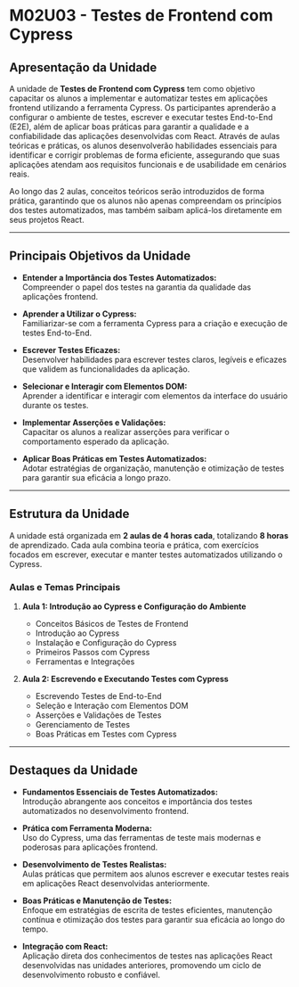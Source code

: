 # **M02U03 - Testes de Frontend com Cypress**

## **Apresentação da Unidade**

A unidade de **Testes de Frontend com Cypress** tem como objetivo capacitar os alunos a implementar e automatizar testes em aplicações frontend utilizando a ferramenta Cypress. Os participantes aprenderão a configurar o ambiente de testes, escrever e executar testes End-to-End (E2E), além de aplicar boas práticas para garantir a qualidade e a confiabilidade das aplicações desenvolvidas com React. Através de aulas teóricas e práticas, os alunos desenvolverão habilidades essenciais para identificar e corrigir problemas de forma eficiente, assegurando que suas aplicações atendam aos requisitos funcionais e de usabilidade em cenários reais.

Ao longo das 2 aulas, conceitos teóricos serão introduzidos de forma prática, garantindo que os alunos não apenas compreendam os princípios dos testes automatizados, mas também saibam aplicá-los diretamente em seus projetos React.

---

## **Principais Objetivos da Unidade**

- **Entender a Importância dos Testes Automatizados:**  
  Compreender o papel dos testes na garantia da qualidade das aplicações frontend.

- **Aprender a Utilizar o Cypress:**  
  Familiarizar-se com a ferramenta Cypress para a criação e execução de testes End-to-End.

- **Escrever Testes Eficazes:**  
  Desenvolver habilidades para escrever testes claros, legíveis e eficazes que validem as funcionalidades da aplicação.

- **Selecionar e Interagir com Elementos DOM:**  
  Aprender a identificar e interagir com elementos da interface do usuário durante os testes.

- **Implementar Asserções e Validações:**  
  Capacitar os alunos a realizar asserções para verificar o comportamento esperado da aplicação.

- **Aplicar Boas Práticas em Testes Automatizados:**  
  Adotar estratégias de organização, manutenção e otimização de testes para garantir sua eficácia a longo prazo.

---

## **Estrutura da Unidade**

A unidade está organizada em **2 aulas de 4 horas cada**, totalizando **8 horas** de aprendizado. Cada aula combina teoria e prática, com exercícios focados em escrever, executar e manter testes automatizados utilizando o Cypress.

### **Aulas e Temas Principais**

1. **Aula 1: Introdução ao Cypress e Configuração do Ambiente**  
   - Conceitos Básicos de Testes de Frontend  
   - Introdução ao Cypress  
   - Instalação e Configuração do Cypress  
   - Primeiros Passos com Cypress  
   - Ferramentas e Integrações

2. **Aula 2: Escrevendo e Executando Testes com Cypress**  
   - Escrevendo Testes de End-to-End  
   - Seleção e Interação com Elementos DOM  
   - Asserções e Validações de Testes  
   - Gerenciamento de Testes  
   - Boas Práticas em Testes com Cypress

---

## **Destaques da Unidade**

- **Fundamentos Essenciais de Testes Automatizados:**  
  Introdução abrangente aos conceitos e importância dos testes automatizados no desenvolvimento frontend.

- **Prática com Ferramenta Moderna:**  
  Uso do Cypress, uma das ferramentas de teste mais modernas e poderosas para aplicações frontend.

- **Desenvolvimento de Testes Realistas:**  
  Aulas práticas que permitem aos alunos escrever e executar testes reais em aplicações React desenvolvidas anteriormente.

- **Boas Práticas e Manutenção de Testes:**  
  Enfoque em estratégias de escrita de testes eficientes, manutenção contínua e otimização dos testes para garantir sua eficácia ao longo do tempo.

- **Integração com React:**  
  Aplicação direta dos conhecimentos de testes nas aplicações React desenvolvidas nas unidades anteriores, promovendo um ciclo de desenvolvimento robusto e confiável.
